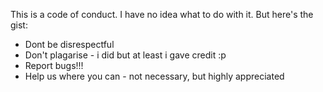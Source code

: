 This is a code of conduct. I have no idea what to do with it.
But here's the gist:
- Dont be disrespectful
- Don't plagarise - i did but at least i gave credit :p
- Report bugs!!!
- Help us where you can - not necessary, but highly appreciated
